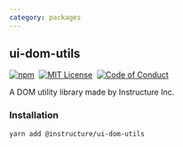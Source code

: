 ```yaml
---
category: packages
---
```


## ui-dom-utils

[![npm][npm]][npm-url]&nbsp;
[![MIT License][license-badge]][license]&nbsp;
[![Code of Conduct][coc-badge]][coc]

A DOM utility library made by Instructure Inc.

### Installation

```sh
yarn add @instructure/ui-dom-utils
```

[npm]: https://img.shields.io/npm/v/@instructure/ui-dom-utils.svg
[npm-url]: https://npmjs.com/package/@instructure/ui-dom-utils
[license-badge]: https://img.shields.io/npm/l/instructure-ui.svg?style=flat-square
[license]: https://github.com/instructure/instructure-ui/blob/master/LICENSE
[coc-badge]: https://img.shields.io/badge/code%20of-conduct-ff69b4.svg?style=flat-square
[coc]: https://github.com/instructure/instructure-ui/blob/master/CODE_OF_CONDUCT.md
